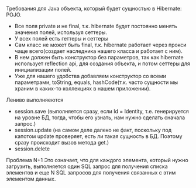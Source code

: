 Требования для Java объекта, который будет сущностью в Hibernate:
POJO.

- Все поля private и не final, т.к. hibernate будет постоянно менять значения полей, используя сеттеры.
- У всех полей есть геттеры и сеттеры
- Сам класс не может быть final, т.к. hibernate работает через прокси чаще всего(создает наследника нашего класса и работает с ним).
- В нем должен быть конструктор без параметров, так как hibernate использует reflection api, для создания объекта, и потом сеттеры для инициализации полей.
- Уже для нашего удобства добавляем конструктор со всеми параметрами, toString, equals, hashCode(т.к. часто сущности мы храним в каких-то коллекциях в нашем приложении).

Лениво выполняеются
- session.save (выполняется сразу, если Id = Identity, т.е. генерируется на уровне БД, тогда, чтобы его узнать, нам нужно сделать сначала запрос.)
- session.update (на самом деле далеко не факт, поскольку под капотом update проверяет, есть ли такая сущность в БД. Поэтому сразу происходит вызов метода get.)
- session.delete

Проблема N+1
Это означает, что для каждого элемента, который нужно загрузить, выполняется один SQL запрос для получения списка элементов и еще N SQL запросов для получения связанных с этим элементом данных.


